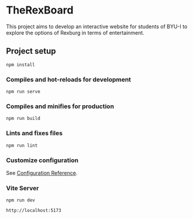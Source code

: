 # TheRexBoard

This project aims to develop an interactive website for students of BYU-I to explore the options of Rexburg in terms of entertainment.

## Project setup

```
npm install
```

### Compiles and hot-reloads for development

```
npm run serve
```

### Compiles and minifies for production

```
npm run build
```

### Lints and fixes files

```
npm run lint
```

### Customize configuration

See [Configuration Reference](https://cli.vuejs.org/config/).

### Vite Server

```
npm run dev

http://localhost:5173
```
